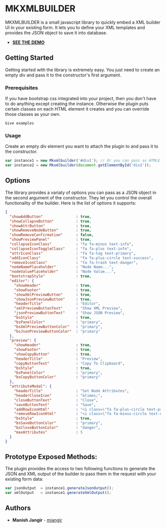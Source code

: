 # MKXMLBUILDER

MKXMLBUILDER is a small javascript library to quickly embed a XML builder UI in your existing form. It lets you to define your XML templates and provides the JSON object to save it into database.

* **[SEE THE DEMO](https://mjangir.github.io/mkxmlbuilder)**

## Getting Started

Getting started with the library is extremely easy. You just need to create an empty div and pass it to the constructor's first argument.

### Prerequisites

If you have bootstrap css integrated into your project, then you don't have to do anything except creating the instance. Otherwise the plugin puts certain classes on each HTML element it creates and you can override those classes as your own.

```
Give examples
```

### Usage

Create an empty div element you want to attach the plugin to and pass it to the constructor.

```javascript
var instance1 = new Mkxmlbuilder('#div1'); // Or you can pass as HTMLElement also
var instance2 = new Mkxmlbuilder(document.getElementById('div2'));
```

## Options

The library provides a variaty of options you can pass as a JSON object in the second argument of the constructor. They let you control the overall functionality of the builder. Here is the list of options it supports:

```json
{
  "showAddButton"               : true,
  "showCollapseButton"          : true,
  "showAttrButton"              : true,
  "showRemoveNodeButton"        : true,
  "showRemoveConfirmation"      : false,
  "showPreviewPanel"            : true,
  "collapseIconClass"           : "fa fa-minus text-info",
  "collapseIconToggleClass"     : "fa fa-plus text-info",
  "attrIconClass"               : "fa fa-tag text-primary",
  "addIconClass"                : "fa fa-plus-circle text-success",
  "removeIconClass"             : "fa fa-trash text-danger",
  "nodeNamePlaceholder"         : "Node Name...",
  "nodeValuePlaceholder"        : "Node Value...",
  "bootstrapStyle"              : true,
  "editor": {
    "showHeader"                : true,
    "showFooter"                : true,
    "showXmlPreviewButton"      : true,
    "showJsonPreviewButton"     : true,
    "headerTitle"               : "Editor",
    "xmlPreviewButtonText"      : "Show XML Preview",
    "jsonPreviewButtonText"     : "Show JSON Preview",
    "bsStyle"                   : true,
    "bsPanelColor"              : "primary",
    "bsXmlPreviewButtonColor"   : "primary",
    "bsJsonPreviewButtonColor"  : "primary"
  },
  "preview": {
    "showHeader"                : true,
    "showFooter"                : true,
    "showCopyButton"            : true,
    "headerTitle"               : "Preview",
    "copyButtonText"            : "Copy To Clipboard",
    "bsStyle"                   : true,
    "bsPanelColor"              : "primary",
    "bsCopyButtonColor"         : "primary"
  },
  "attributeModal": {
    "headerTitle"               : "Set Node Attributes",
    "headerCloseIcon"           : "&times;",
    "closeButtonText"           : "Close",
    "saveButtonText"            : "Save",
    "addRowIconHtml"            : "<i class=\"fa fa-plus-circle text-primary\"><\/i>",
    "removeRowIconHtml"         : "<i class=\"fa fa-minus-circle text-danger\"><\/i>",
    "bsStyle"                   : true,
    "bsSaveButtonColor"         : "primary",
    "bsCloseButtonColor"        : "danger",
    "maxAttributes"             : 5
  }
}
```

## Prototype Exposed Methods:

The plugin provides the access to two following functions to generate the JSON and XML output of the builder to pass them in the request with your existing form data:

```javascript
var jsonOutput  = instance1.generateJsonOutput();
var xmlOutput   = instance1.generateXmlOutput();
```

## Authors

* **Manish Jangir** - [mjangir](https://github.com/mjangir)
